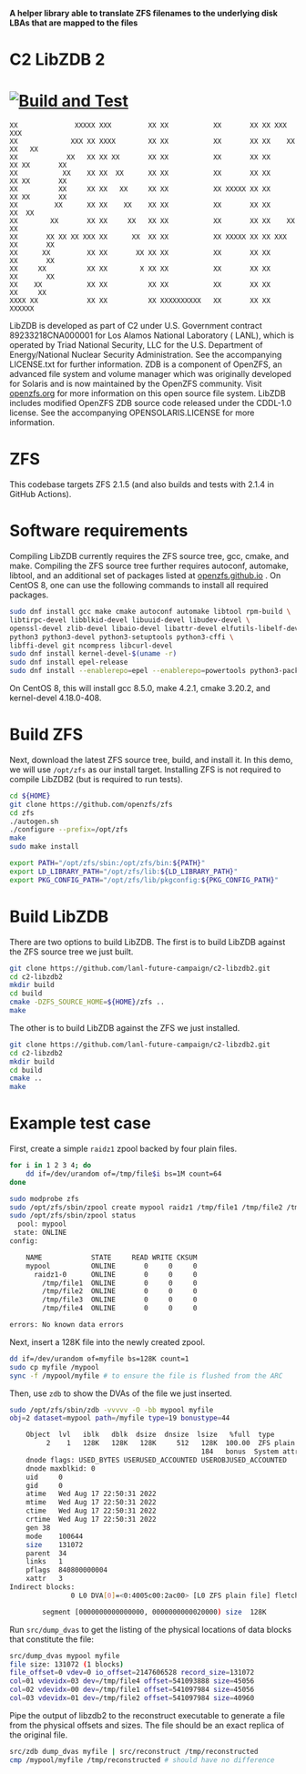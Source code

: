 **A helper library able to translate ZFS filenames to the underlying disk LBAs that are mapped to the files**

# C2 LibZDB 2

[![Build and Test](https://github.com/lanl-future-campaign/c2-libzdb2/actions/workflows/cmake.yml/badge.svg)](https://github.com/lanl-future-campaign/c2-libzdb2/actions/workflows/cmake.yml)
================

```
XX              XXXXX XXX         XX XX           XX       XX XX XXX         XXX
XX             XXX XX XXXX        XX XX           XX       XX XX    XX     XX   XX
XX            XX   XX XX XX       XX XX           XX       XX XX      XX XX       XX
XX           XX    XX XX  XX      XX XX           XX       XX XX      XX XX       XX
XX          XX     XX XX   XX     XX XX           XX XXXXX XX XX      XX XX       XX
XX         XX      XX XX    XX    XX XX           XX       XX XX     XX  XX
XX        XX       XX XX     XX   XX XX           XX       XX XX    XX   XX
XX       XX XX XX XXX XX      XX  XX XX           XX XXXXX XX XX XXX     XX       XX
XX      XX         XX XX       XX XX XX           XX       XX XX         XX       XX
XX     XX          XX XX        X XX XX           XX       XX XX         XX       XX
XX    XX           XX XX          XX XX           XX       XX XX          XX     XX
XXXX XX            XX XX          XX XXXXXXXXXX   XX       XX XX            XXXXXX
```

LibZDB is developed as part of C2 under U.S. Government contract 89233218CNA000001 for Los Alamos National Laboratory (
LANL), which is operated by Triad National Security, LLC for the U.S. Department of Energy/National Nuclear Security
Administration. See the accompanying LICENSE.txt for further information. ZDB is a component of OpenZFS, an advanced
file system and volume manager which was originally developed for Solaris and is now maintained by the OpenZFS
community. Visit [openzfs.org](https://openzfs.org/) for more information on this open source file system. LibZDB
includes modified OpenZFS ZDB source code released under the CDDL-1.0 license. See the accompanying OPENSOLARIS.LICENSE
for more information.

# ZFS

This codebase targets ZFS 2.1.5 (and also builds and tests with 2.1.4 in GitHub Actions).

# Software requirements

Compiling LibZDB currently requires the ZFS source tree, gcc, cmake, and make. Compiling the ZFS source tree further
requires autoconf, automake, libtool, and an additional set of packages listed
at [openzfs.github.io](https://openzfs.github.io/openzfs-docs/Developer%20Resources/Building%20ZFS.html)
. On CentOS 8, one can use the following commands to install all required packages.

```bash
sudo dnf install gcc make cmake autoconf automake libtool rpm-build \
libtirpc-devel libblkid-devel libuuid-devel libudev-devel \
openssl-devel zlib-devel libaio-devel libattr-devel elfutils-libelf-devel \
python3 python3-devel python3-setuptools python3-cffi \
libffi-devel git ncompress libcurl-devel
sudo dnf install kernel-devel-$(uname -r)
sudo dnf install epel-release
sudo dnf install --enablerepo=epel --enablerepo=powertools python3-packaging dkms
```

On CentOS 8, this will install gcc 8.5.0, make 4.2.1, cmake 3.20.2, and kernel-devel 4.18.0-408.

# Build ZFS

Next, download the latest ZFS source tree, build, and install it. In this demo, we will use `/opt/zfs` as our install
target. Installing ZFS is not required to compile LibZDB2 (but is required to run tests).

```bash
cd ${HOME}
git clone https://github.com/openzfs/zfs
cd zfs
./autogen.sh
./configure --prefix=/opt/zfs
make
sudo make install

export PATH="/opt/zfs/sbin:/opt/zfs/bin:${PATH}"
export LD_LIBRARY_PATH="/opt/zfs/lib:${LD_LIBRARY_PATH}"
export PKG_CONFIG_PATH="/opt/zfs/lib/pkgconfig:${PKG_CONFIG_PATH}"
```

# Build LibZDB

There are two options to build LibZDB. The first is to build LibZDB against the ZFS source tree we just built.

```bash
git clone https://github.com/lanl-future-campaign/c2-libzdb2.git
cd c2-libzdb2
mkdir build
cd build
cmake -DZFS_SOURCE_HOME=${HOME}/zfs ..
make
```

The other is to build LibZDB against the ZFS we just installed.

```bash
git clone https://github.com/lanl-future-campaign/c2-libzdb2.git
cd c2-libzdb2
mkdir build
cd build
cmake ..
make
```

# Example test case

First, create a simple `raidz1` zpool backed by four plain files.

```bash
for i in 1 2 3 4; do
	dd if=/dev/urandom of=/tmp/file$i bs=1M count=64
done

sudo modprobe zfs
sudo /opt/zfs/sbin/zpool create mypool raidz1 /tmp/file1 /tmp/file2 /tmp/file3 /tmp/file4
sudo /opt/zfs/sbin/zpool status
  pool: mypool
 state: ONLINE
config:

	NAME            STATE     READ WRITE CKSUM
	mypool          ONLINE       0     0     0
	  raidz1-0      ONLINE       0     0     0
	    /tmp/file1  ONLINE       0     0     0
	    /tmp/file2  ONLINE       0     0     0
	    /tmp/file3  ONLINE       0     0     0
	    /tmp/file4  ONLINE       0     0     0

errors: No known data errors
```

Next, insert a 128K file into the newly created zpool.

```bash
dd if=/dev/urandom of=myfile bs=128K count=1
sudo cp myfile /mypool
sync -f /mypool/myfile # to ensure the file is flushed from the ARC
```

Then, use `zdb` to show the DVAs of the file we just inserted.

```bash
sudo /opt/zfs/sbin/zdb -vvvvv -O -bb mypool myfile
obj=2 dataset=mypool path=/myfile type=19 bonustype=44

    Object  lvl   iblk   dblk  dsize  dnsize  lsize   %full  type
         2    1   128K   128K   128K     512   128K  100.00  ZFS plain file (K=inherit) (Z=inherit=lz4)
                                               184   bonus  System attributes
	dnode flags: USED_BYTES USERUSED_ACCOUNTED USEROBJUSED_ACCOUNTED
	dnode maxblkid: 0
	uid     0
	gid     0
	atime	Wed Aug 17 22:50:31 2022
	mtime	Wed Aug 17 22:50:31 2022
	ctime	Wed Aug 17 22:50:31 2022
	crtime	Wed Aug 17 22:50:31 2022
	gen	38
	mode	100644
	size	131072
	parent	34
	links	1
	pflags	840800000004
	xattr	3
Indirect blocks:
               0 L0 DVA[0]=<0:4005c00:2ac00> [L0 ZFS plain file] fletcher4 uncompressed unencrypted LE contiguous unique single size=20000L/20000P birth=38L/38P fill=1 cksum=401a079a3d42:10003bc6e83bb43b:e0f600df0713fa2:5d57ed649a9e3068

		segment [0000000000000000, 0000000000020000) size  128K
```

Run `src/dump_dvas` to get the listing of the physical locations of data blocks that constitute the file:

```bash
src/dump_dvas mypool myfile
file size: 131072 (1 blocks)
file_offset=0 vdev=0 io_offset=2147606528 record_size=131072
col=01 vdevidx=03 dev=/tmp/file4 offset=541093888 size=45056
col=02 vdevidx=00 dev=/tmp/file1 offset=541097984 size=45056
col=03 vdevidx=01 dev=/tmp/file2 offset=541097984 size=40960
```

Pipe the output of libzdb2 to the reconstruct executable to generate a
file from the physical offsets and sizes. The file should be an exact
replica of the original file.

```bash
src/zdb dump_dvas myfile | src/reconstruct /tmp/reconstructed
cmp /mypool/myfile /tmp/reconstructed # should have no difference
```